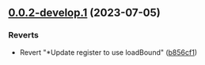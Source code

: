 ## [0.0.2-develop.1](https://git.lumeweb.com/LumeWeb/kernel-dns-client/compare/v0.0.1...v0.0.2-develop.1) (2023-07-05)


### Reverts

* Revert "*Update register to use loadBound" ([b856cf1](https://git.lumeweb.com/LumeWeb/kernel-dns-client/commit/b856cf16d2e4e70b9e4e6d6ff6d6f4351a68177e))

